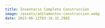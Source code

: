 ```yaml
---
title: Inventario Completo Construcción
image: /assets/aditamentos-construccion.webp
date: 2023-06-12T03:16:32.298Z
---
```

